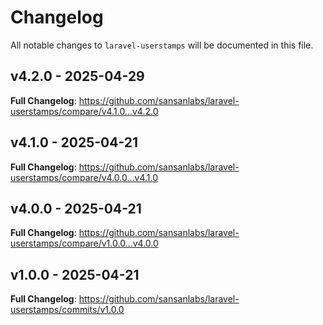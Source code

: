 # Changelog

All notable changes to `laravel-userstamps` will be documented in this file.

## v4.2.0 - 2025-04-29

**Full Changelog**: https://github.com/sansanlabs/laravel-userstamps/compare/v4.1.0...v4.2.0

## v4.1.0 - 2025-04-21

**Full Changelog**: https://github.com/sansanlabs/laravel-userstamps/compare/v4.0.0...v4.1.0

## v4.0.0 - 2025-04-21

**Full Changelog**: https://github.com/sansanlabs/laravel-userstamps/compare/v1.0.0...v4.0.0

## v1.0.0 - 2025-04-21

**Full Changelog**: https://github.com/sansanlabs/laravel-userstamps/commits/v1.0.0
